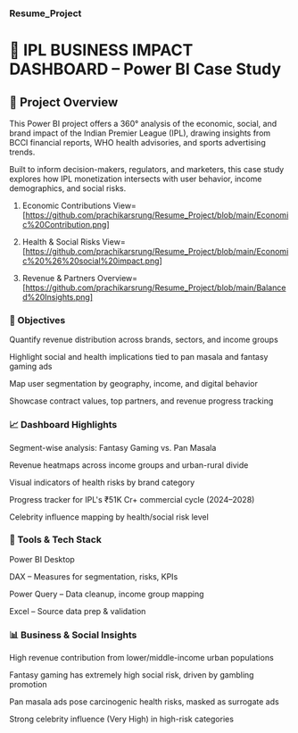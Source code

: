 ### Resume_Project
# 🏏 IPL BUSINESS IMPACT DASHBOARD – Power BI Case Study
## 📁 Project Overview
This Power BI project offers a 360° analysis of the economic, social, and brand impact of the Indian Premier League (IPL), drawing insights from BCCI financial reports, WHO health advisories, and sports advertising trends.

Built to inform decision-makers, regulators, and marketers, this case study explores how IPL monetization intersects with user behavior, income demographics, and social risks.

1. Economic Contributions View=[https://github.com/prachikarsrung/Resume_Project/blob/main/Economic%20Contribution.png]

2. Health & Social Risks View=[https://github.com/prachikarsrung/Resume_Project/blob/main/Economic%20%26%20social%20impact.png]

3. Revenue & Partners Overview=[https://github.com/prachikarsrung/Resume_Project/blob/main/Balanced%20Insights.png]

### 🎯 Objectives
Quantify revenue distribution across brands, sectors, and income groups

Highlight social and health implications tied to pan masala and fantasy gaming ads

Map user segmentation by geography, income, and digital behavior

Showcase contract values, top partners, and revenue progress tracking

### 📈 Dashboard Highlights
Segment-wise analysis: Fantasy Gaming vs. Pan Masala

Revenue heatmaps across income groups and urban-rural divide

Visual indicators of health risks by brand category

Progress tracker for IPL's ₹51K Cr+ commercial cycle (2024–2028)

Celebrity influence mapping by health/social risk level

### 🔧 Tools & Tech Stack
Power BI Desktop

DAX – Measures for segmentation, risks, KPIs

Power Query – Data cleanup, income group mapping

Excel – Source data prep & validation

### 📊 Business & Social Insights
High revenue contribution from lower/middle-income urban populations

Fantasy gaming has extremely high social risk, driven by gambling promotion

Pan masala ads pose carcinogenic health risks, masked as surrogate ads

Strong celebrity influence (Very High) in high-risk categories

